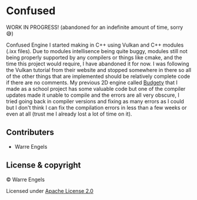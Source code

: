 # Confused

WORK IN PROGRESS! (abandoned for an indefinite amount of time, sorry 😅)

Confused Engine I started making in C++ using Vulkan and C++ modules (.ixx files). Due to modules intellisence being quite buggy, modules still not being properly supported by any compilers or things like cmake, and the time this project would require, I have abandoned it for now. I was following the Vulkan tutorial from their website and stopped somewhere in there so all of the other things that are implemented should be relatively complete code if there are no comments.
My previous 2D engine called [Budgety](https://gitlab.com/warre.engels/budgety "Budgety") that I made as a school project has some valuable code but one of the compiler updates made it unable to compile and the errors are all very obscure, I tried going back in compiler versions and fixing as many errors as I could but I don't think I can fix the compilation errors in less than a few weeks or even at all (trust me I already lost a lot of time on it).



## Contributers

- Warre Engels



## License & copyright

© Warre Engels

Licensed under [Apache License 2.0](LICENSE "License")
